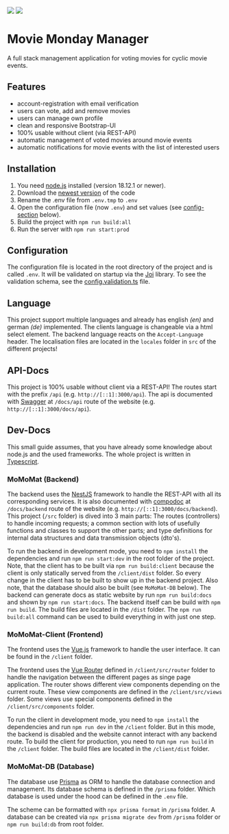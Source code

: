 ![](https://img.shields.io/github/v/release/EliasSchaut/Movie-Monday-Manager?color=purple&include_prereleases&label=Release)
![](https://img.shields.io/github/license/EliasSchaut/Movie-Monday-Manager)

# Movie Monday Manager 
A full stack management application for voting movies for cyclic movie events.

## Features
- account-registration with email verification
- users can vote, add and remove movies
- users can manage own profile
- clean and responsive Bootstrap-UI
- 100% usable without client (via REST-API)
- automatic management of voted movies around movie events
- automatic notifications for movie events with the list of interested users

## Installation
1. You need [node.js](https://nodejs.org/en/) installed (version 18.12.1 or newer).
2. Download the [newest version](https://github.com/EliasSchaut/Movie-Monday-Manager/releases) of the code
3. Rename the .env file from ```.env.tmp``` to ```.env```
4. Open the configuration file (now ```.env```) and set values (see [config-section](#configuration) below).
5. Build the project with ```npm run build:all```
6. Run the server with ```npm run start:prod```

## Configuration
The configuration file is located in the root directory of the project and is called ```.env```. It will be validated on startup via the [Joi](https://joi.dev/) library. To see the validation schema, see the [config.validation.ts](./src/common/validation/config.validation.ts) file.

## Language
This project support multiple languages and already has english _(en)_ and german _(de)_ implemented. The clients language is changeable via a html select element. The backend language reacts on the `Accept-Language` header. The localisation files are located in the `locales` folder in `src` of the different projects!

## API-Docs
This project is 100% usable without client via a REST-API!
The routes start with the prefix ```/api``` (e.g. `http://[::1]:3000/api`). 
The api is documented with [Swagger](https://swagger.io/) at ```/docs/api``` route of the website (e.g. `http://[::1]:3000/docs/api`).

## Dev-Docs
This small guide assumes, that you have already some knowledge about node.js and the used frameworks. 
The whole project is written in [Typescript](https://www.typescriptlang.org/).

### MoMoMat (Backend)
The backend uses the [NestJS](https://nestjs.com/) framework to handle the REST-API with all its corresponding services. It is also documented with [compodoc](https://compodoc.app/) at ```/docs/backend``` route of the website (e.g. `http://[::1]:3000/docs/backend`).
This project (`/src` folder) is dived into 3 main parts: 
The routes (controllers) to handle incoming requests; 
a common section with lots of usefully functions and classes to support the other parts; 
and type definitions for internal data structures and data transmission objects (dto's).

To run the backend in development mode, you need to `npm install` the dependencies and run ```npm run start:dev``` in the root folder of the project. Note, that the client has to be built via `npm run build:client` because the client is only statically served from the  `/client/dist` folder. So every change in the client has to be built to show up in the backend project. Also note, that the database should also be built (see `MoMoMat-DB` below). The backend can generate docs as static website by run `npm run build:docs` and shown by `npm run start:docs`. The backend itself can be build with `npm run build`. The build files are located in the `/dist` folder. The `npm run build:all` command can be used to build everything in with just one step.

### MoMoMat-Client (Frontend)
The frontend uses the [Vue.js](https://vuejs.org/) framework to handle the user interface. 
It can be found in the `/client` folder.

The frontend uses the [Vue Router](https://router.vuejs.org/) defined in `/client/src/router` folder to handle the navigation between the different pages as singe page application. 
The router shows different view components depending on the current route. These view components are defined in the `/client/src/views` folder. Some views use special components defined in the `/client/src/components` folder.

To run the client in development mode, you need to `npm install` the dependencies and run ```npm run dev``` in the `/client` folder.
But in this mode, the backend is disabled and the website cannot interact with any backend route. 
To build the client for production, you need to run `npm run build` in the `/client` folder. The build files are located in the `/client/dist` folder.

### MoMoMat-DB (Database)
The database use [Prisma](https://www.prisma.io/) as ORM to handle the database connection and management. 
Its database schema is defined in the ```/prisma``` folder. 
Which database is used under the hood can be defined in the ```.env``` file.

The scheme can be formatted with ```npx prisma format``` in `/prisma` folder. 
A database can be created via ```npx prisma migrate dev``` from `/prisma` folder or ```npm run build:db``` from root folder. 
